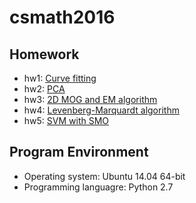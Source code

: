 # csmath2016

## Homework

* hw1: [Curve fitting](https://github.com/winzhaody/csmath2016/tree/master/hw1)
* hw2: [PCA](https://github.com/winzhaody/csmath2016/tree/master/hw2)
* hw3: [2D MOG and EM algorithm](https://github.com/winzhaody/csmath2016/tree/master/hw3)
* hw4: [Levenberg-Marquardt algorithm](https://github.com/winzhaody/csmath2016/tree/master/hw4)
* hw5: [SVM with SMO](https://github.com/winzhaody/csmath2016/tree/master/hw5)

## Program Environment
* Operating system: Ubuntu 14.04 64-bit
* Programming languagre: Python 2.7
